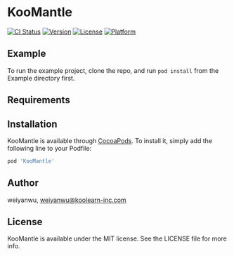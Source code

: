 # KooMantle

[![CI Status](https://img.shields.io/travis/weiyanwu/KooMantle.svg?style=flat)](https://travis-ci.org/weiyanwu/KooMantle)
[![Version](https://img.shields.io/cocoapods/v/KooMantle.svg?style=flat)](https://cocoapods.org/pods/KooMantle)
[![License](https://img.shields.io/cocoapods/l/KooMantle.svg?style=flat)](https://cocoapods.org/pods/KooMantle)
[![Platform](https://img.shields.io/cocoapods/p/KooMantle.svg?style=flat)](https://cocoapods.org/pods/KooMantle)

## Example

To run the example project, clone the repo, and run `pod install` from the Example directory first.

## Requirements

## Installation

KooMantle is available through [CocoaPods](https://cocoapods.org). To install
it, simply add the following line to your Podfile:

```ruby
pod 'KooMantle'
```

## Author

weiyanwu, weiyanwu@koolearn-inc.com

## License

KooMantle is available under the MIT license. See the LICENSE file for more info.
